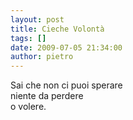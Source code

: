 ```yaml
---
layout: post
title: Cieche Volontà
tags: []
date: 2009-07-05 21:34:00
author: pietro
---
```

Sai che non ci puoi sperare<br/>niente da perdere<br/>o volere.
